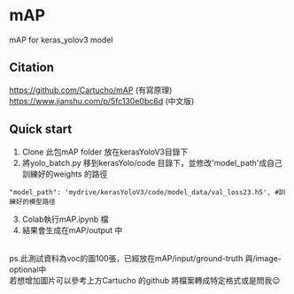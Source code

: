 # mAP
mAP for keras_yolov3 model
## Citation
https://github.com/Cartucho/mAP (有寫原理) <br>https://www.jianshu.com/p/5fc130e0bc6d (中文版)
## Quick start
1. Clone 此包mAP folder 放在kerasYoloV3目錄下
2. 將yolo_batch.py 移到kerasYolo/code 目錄下，並修改'model_path'成自己訓練好的weights 的路徑

```buildoutcfg
"model_path": 'mydrive/kerasYoloV3/code/model_data/val_loss23.h5', #訓練好的模型路径
```

3. Colab執行mAP.ipynb 檔
4. 結果會生成在mAP/output 中
<br> 
ps.此測試資料為voc的圖100張，已經放在mAP/input/ground-truth 與/image-optional中 <br> 
若想增加圖片可以參考上方Cartucho 的github 將檔案轉成特定格式或是問我😉 
